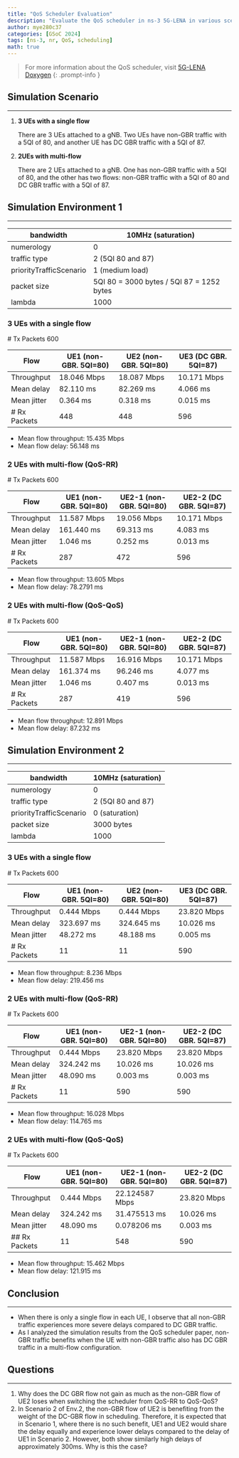 ```yaml
---
title: "QoS Scheduler Evaluation"
description: "Evaluate the QoS scheduler in ns-3 5G-LENA in various scenarios"
author: mye280c37
categories: [GSoC 2024]
tags: [ns-3, nr, QoS, scheduling]
math: true
---
```


> For more information about the QoS scheduler, visit [5G-LENA Doxygen](https://cttc-lena.gitlab.io/nr/html/) 
{: .prompt-info }

## Simulation Scenario

---

1. **3 UEs with a single flow**
    
    There are 3 UEs attached to a gNB. Two UEs have non-GBR traffic with a 5QI of 80, and another UE has DC GBR traffic with a 5QI of 87.

2. **2UEs with multi-flow**
    
    There are 2 UEs attached to a gNB. One has non-GBR traffic with a 5QI of 80, and the other has two flows: non-GBR traffic with a 5QI of 80 and DC GBR traffic with a 5QI of 87.

## Simulation Environment 1

---

| bandwidth | 10MHz (saturation) |
| --- | --- |
| numerology | 0 |
| traffic type | 2 (5QI 80 and 87) |
| priorityTrafficScenario | 1 (medium load) |
| packet size | 5QI 80 = 3000 bytes / 5QI 87 = 1252 bytes |
| lambda | 1000 |

### 3 UEs with a single flow

\# Tx Packets 600

| Flow | UE1 (non-GBR. 5QI=80) | UE2 (non-GBR. 5QI=80) | UE3 (DC GBR. 5QI=87) |
| --- | --- | --- | --- |
| Throughput | 18.046 Mbps | 18.087 Mbps | 10.171 Mbps |
| Mean delay | 82.110 ms | 82.269 ms | 4.066 ms |
| Mean jitter | 0.364 ms | 0.318 ms | 0.015 ms |
| # Rx Packets | 448 | 448 | 596 |

- Mean flow throughput: 15.435 Mbps
- Mean flow delay: 56.148 ms

### 2 UEs with multi-flow (QoS-RR)

\# Tx Packets 600

| Flow | UE1 (non-GBR. 5QI=80) | UE2-1 (non-GBR. 5QI=80) | UE2-2 (DC GBR. 5QI=87) |
| --- | --- | --- | --- |
| Throughput | 11.587 Mbps | 19.056 Mbps | 10.171 Mbps |
| Mean delay | 161.440 ms | 69.313 ms | 4.083 ms |
| Mean jitter | 1.046 ms | 0.252 ms | 0.013 ms |
| # Rx Packets | 287 | 472 | 596 |

- Mean flow throughput: 13.605 Mbps
- Mean flow delay: 78.2791 ms

### 2 UEs with multi-flow (QoS-QoS)

\# Tx Packets 600

| Flow | UE1 (non-GBR. 5QI=80) | UE2-1 (non-GBR. 5QI=80) | UE2-2 (DC GBR. 5QI=87) |
| --- | --- | --- | --- |
| Throughput | 11.587 Mbps | 16.916 Mbps | 10.171 Mbps |
| Mean delay | 161.374 ms | 96.246 ms | 4.077 ms |
| Mean jitter | 1.046 ms | 0.407 ms | 0.013 ms |
| # Rx Packets | 287 | 419 | 596 |

- Mean flow throughput: 12.891 Mbps
- Mean flow delay: 87.232 ms

## Simulation Environment 2

---

| bandwidth | 10MHz (saturation) |
| --- | --- |
| numerology | 0 |
| traffic type | 2 (5QI 80 and 87) |
| priorityTrafficScenario | 0 (saturation) |
| packet size | 3000 bytes |
| lambda | 1000 |

### 3 UEs with a single flow

\# Tx Packets 600

| Flow | UE1 (non-GBR. 5QI=80) | UE2 (non-GBR. 5QI=80) | UE3 (DC GBR. 5QI=87) |
| --- | --- | --- | --- |
| Throughput | 0.444 Mbps | 0.444 Mbps | 23.820 Mbps |
| Mean delay | 323.697 ms | 324.645 ms | 10.026 ms |
| Mean jitter | 48.272 ms | 48.188 ms | 0.005 ms |
| # Rx Packets | 11 | 11 | 590 |

- Mean flow throughput: 8.236 Mbps
- Mean flow delay: 219.456 ms

### 2 UEs with multi-flow (QoS-RR)

\# Tx Packets 600

| Flow | UE1 (non-GBR. 5QI=80) | UE2-1 (non-GBR. 5QI=80) | UE2-2 (DC GBR. 5QI=87) |
| --- | --- | --- | --- |
| Throughput | 0.444 Mbps | 23.820 Mbps | 23.820 Mbps |
| Mean delay | 324.242 ms | 10.026 ms | 10.026 ms |
| Mean jitter | 48.090 ms | 0.003 ms | 0.003 ms |
| # Rx Packets | 11 | 590 | 590 |

- Mean flow throughput: 16.028 Mbps
- Mean flow delay: 114.765 ms

### 2 UEs with multi-flow (QoS-QoS)

\# Tx Packets 600

| Flow | UE1 (non-GBR. 5QI=80) | UE2-1 (non-GBR. 5QI=80) | UE2-2 (DC GBR. 5QI=87) |
| --- | --- | --- | --- |
| Throughput | 0.444 Mbps | 22.124587 Mbps | 23.820 Mbps |
| Mean delay | 324.242 ms | 31.475513 ms | 10.026 ms |
| Mean jitter | 48.090 ms | 0.078206 ms | 0.003 ms |
| ## Rx Packets | 11 | 548 | 590 |

- Mean flow throughput: 15.462 Mbps
- Mean flow delay: 121.915 ms

## Conclusion

---

- When there is only a single flow in each UE, I observe that all non-GBR traffic experiences more severe delays compared to DC GBR traffic.
- As I analyzed the simulation results from the QoS scheduler paper, non-GBR traffic benefits when the UE with non-GBR traffic also has DC GBR traffic in a multi-flow configuration.

## Questions

---

1. Why does the DC GBR flow not gain as much as the non-GBR flow of UE2 loses when switching the scheduler from QoS-RR to QoS-QoS?
2. In Scenario 2 of Env.2, the non-GBR flow of UE2 is benefiting from the weight of the DC-GBR flow in scheduling. Therefore, it is expected that in Scenario 1, where there is no such benefit, UE1 and UE2 would share the delay equally and experience lower delays compared to the delay of UE1 in Scenario 2. However, both show similarly high delays of approximately 300ms. Why is this the case?